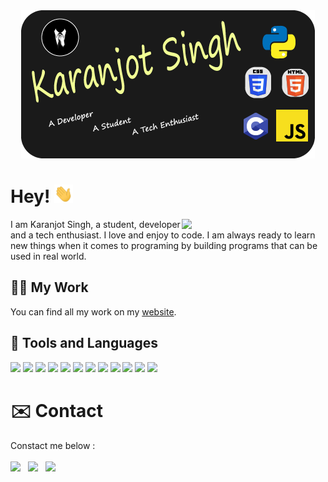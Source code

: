 <div align="center"><img src="https://raw.githubusercontent.com/karanjot-s/karanjot-s/master/header.png"></div>

Hey! <img src="https://raw.githubusercontent.com/karanjot-s/karanjot-s/master/wave.gif" width="30px">
====

<img align='right' src="https://media.giphy.com/media/M9gbBd9nbDrOTu1Mqx/giphy.gif" width="230">
I am Karanjot Singh, a student, developer and a tech enthusiast. I love and enjoy to code. I am always ready to learn new things when it comes to programing by building programs that can be used in real world.

👨‍💻 My Work
----

You can find all my work on my [website](https://karanjot-s.github.io).

🔧 Tools and Languages
----

![](https://img.shields.io/badge/OS-Windows-important?style=flat&logo=windows&logoColor=white)
![](https://img.shields.io/badge/Editor-VS_Code-important?style=flat&logo=visual-studio-code&logoColor=white)
![](https://img.shields.io/badge/Code-Python-important?style=flat&logo=python&logoColor=white)
![](https://img.shields.io/badge/Code-My_SQL-important?style=flat&logo=mysql&logoColor=white)
![](https://img.shields.io/badge/Code-HTML_5-important?style=flat&logo=html5&logoColor=white)
![](https://img.shields.io/badge/Code-CSS_3-important?style=flat&logo=css3&logoColor=white)
![](https://img.shields.io/badge/Code-JavaScript-important?style=flat&logo=javascript&logoColor=white)
![](https://img.shields.io/badge/Code-C_language-important?style=flat&logo=c&logoColor=white)
![](https://img.shields.io/badge/Code-React-important?style=flat&logo=react&logoColor=white)
![](https://img.shields.io/badge/Logo-Adobe_Illustrator-important?style=flat&logo=adobe-illustrator&logoColor=white)
![](https://img.shields.io/badge/Design-Adobe_XD-important?style=flat&logo=adobe-xd&logoColor=white)
![](https://img.shields.io/badge/Shell-PowerShell-important?style=flat&logo=powershell&logoColor=white)

# ✉️ Contact

Constact me below : <br><br>
[<img src="https://img.icons8.com/nolan/64/instagram-new.png" width="30px">](https://instagram.com/karanjot2403 "Instagram") &nbsp;
[<img src="https://img.icons8.com/fluent/48/000000/important-mail.png" width="30px">](mailto:karanjot2403@gmail.com "Mail") &nbsp;
[<img src="https://img.icons8.com/fluent/48/000000/telegram-app.png" width="30px">](https://t.me/contactkaranjot "Telegram")
